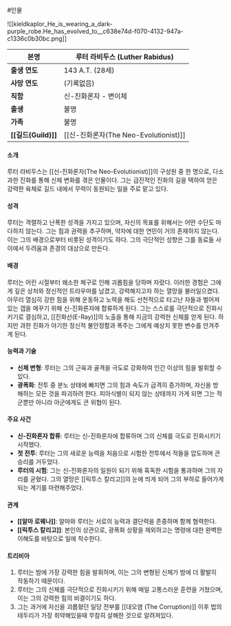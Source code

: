 #인물 

![[kieldkaplor_He_is_wearing_a_dark-purple_robe.He_has_evolved_to__c638e74d-f070-4132-947a-c1336c0b30bc.png]]

| 본명         | 루터 라비두스 (Luther Rabidus)          |
| ---------- | --------------------------------- |
| **출생 연도**  | 143 A.T. (28세)                    |
| **사망 연도**  | (기록없음)                            |
| **직함**     | 신-진화론자 - 변이체                      |
| **출생**     | 불명                                |
| **가족**     | 불명                                |
| **[[길드(Guild)]]** | [[신-진화론자(The Neo-Evolutionist)]] |

#### 소개
루터 라비두스는 [[신-진화론자(The Neo-Evolutionist)]]의 구성원 중 한 명으로, 다소 과한 진화를 통해 신체 변화를 겪은 인물이다. 그는 급진적인 진화의 길을 택하여 얻은 강력한 육체로 길드 내에서 무력이 동원되는 일을 주로 맡고 있다.
#### 성격
루터는 격렬하고 난폭한 성격을 가지고 있으며, 자신의 목표를 위해서는 어떤 수단도 마다하지 않는다. 그는 힘과 권력을 추구하며, 약자에 대한 연민이 거의 존재하지 않는다. 이는 그의 배경으로부터 비롯된 성격이기도 하다. 그의 극단적인 성향은 그를 동료들 사이에서 두려움과 존경의 대상으로 만든다.
#### 배경
루터는 어린 시절부터 왜소한 체구로 인해 괴롭힘을 당하며 자랐다. 이러한 경험은 그에게 깊은 상처와 정신적인 트라우마를 남겼고, 강력해지고자 하는 열망을 불러일으켰다. 아무리 열심히 강한 힘을 위해 운동하고 노력을 해도 선천적으로 타고난 자들과 벌어져 있는 갭을 메꾸기 위해 신-진화론자에 합류하게 된다. 그는 스스로를 극단적으로 진화시키기로 결심하고, [[진화선(E-Ray)]]의 노출을 통해 지금의 강력한 신체를 얻게 된다. 하지만 과한 진화가 야기한 정신적 불안정함과 폭주는 그에게 예상치 못한 변수를 안겨주게 된다.
#### 능력과 기술
- **신체 변형**: 루터는 그의 근육과 골격을 극도로 강화하여 인간 이상의 힘을 발휘할 수 있다.
- **광폭화**: 전투 중 분노 상태에 빠지면 그의 힘과 속도가 급격히 증가하며, 자신을 방해하는 모든 것을 파괴하려 한다. 피아식별이 되지 않는 상태까지 가게 되면 그는 적군뿐만 아니라 아군에게도 큰 위협이 된다.
#### 주요 사건
- **신-진화론자 합류**: 루터는 신-진화론자에 합류하며 그의 신체를 극도로 진화시키기 시작했다.
- **첫 전투**: 루터는 그의 새로운 능력을 처음으로 시험한 전투에서 적들을 압도하며 큰 승리를 거두었다.
- **루터의 시험**: 그는 신-진화론자의 일원이 되기 위해 혹독한 시험을 통과하며 그의 자리를 굳혔다. 그의 열망은 [[릭투스 칼리고]]의 눈에 띄게 되어 그의 부하로 들어가게 되는 계기를 마련해주었다.
#### 관계
- **[[알마 로웨나]]**: 알마와 루터는 서로의 능력과 결단력을 존중하며 함께 협력한다.
- **[[릭투스 칼리고]]**: 본인의 상관으로, 광폭화 상황을 제외하고는 명령에 대한 완벽한 이해도를 바탕으로 일에 착수한다.
#### 트리비아
1. 루터는 밤에 가장 강력한 힘을 발휘하며, 이는 그의 변형된 신체가 밤에 더 활발히 작동하기 때문이다.
2. 루터는 그의 신체를 극단적으로 진화시키기 위해 매일 고통스러운 훈련을 거쳤으며, 이는 그의 강력한 힘의 비결이기도 하다.
4. 그는 과거에 자신을 괴롭혔던 일당 전부를 [[대오염 (The Corruption)]] 이후 법의 테두리가 가장 취약해있을때 무참히 살해한 것으로 알려져있다.